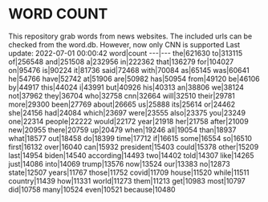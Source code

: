 # WORD COUNT
This repository grab words from news websites. The included urls can be checked from the word.db.
However, now only CNN is supported
Last update: 2022-07-01 00:00:42
word|count
---|---
the|621630
to|313115
of|256548
and|251508
a|232956
in|222362
that|136279
for|104027
on|95476
is|90224
it|81736
said|72468
with|70084
as|65145
was|60641
he|54766
have|52742
at|51906
are|50982
has|50954
from|49120
be|46106
by|44917
this|44024
i|43991
but|40926
his|40313
an|38806
we|38124
not|37962
they|36704
who|32758
cnn|32664
will|32510
their|29781
more|29300
been|27769
about|26665
us|25888
its|25614
or|24462
she|24156
had|24084
which|23697
were|23555
also|23375
you|23249
one|22314
people|22222
would|22172
year|21918
her|21758
after|21009
new|20955
there|20759
up|20479
when|19246
all|19054
than|18937
what|18577
out|18458
do|18399
time|17712
if|16615
some|16554
so|16510
first|16132
over|16040
can|15932
president|15403
could|15378
other|15209
last|14954
biden|14540
according|14493
two|14402
told|14307
like|14265
just|14086
into|14069
trump|13576
now|13524
our|13383
no|12873
state|12507
years|11767
those|11752
covid|11709
house|11520
while|11511
country|11439
how|11331
world|11273
them|11213
get|10983
most|10797
did|10758
many|10524
even|10521
because|10480
